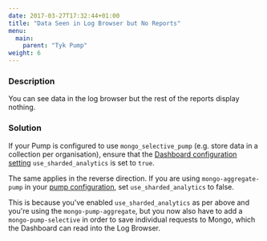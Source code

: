 ```yaml
---
date: 2017-03-27T17:32:44+01:00
title: "Data Seen in Log Browser but No Reports"
menu:
  main:
    parent: "Tyk Pump"
weight: 6 
---
```


### Description

You can see data in the log browser but the rest of the reports display nothing.

### Solution

If your Pump is configured to use `mongo_selective_pump` (e.g. store data in a collection per organisation), ensure that the [Dashboard configuration setting](/docs/configure/tyk-dashboard-configuration-options/) `use_sharded_analytics` is set to `true`. 

The same applies in the reverse direction. If you are using `mongo-aggregate-pump` in your [pump configuration](/docs/configure/tyk-pump-configuration/), set `use_sharded_analytics` to false.

This is because you've enabled `use_sharded_analytics` as per above and you're using the `mongo-pump-aggregate`, but you now also have to add a `mongo-pump-selective` in order to save individual requests to Mongo, which the Dashboard can read into the Log Browser.